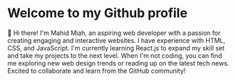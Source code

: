 # Welcome to my Github profile
👋 Hi there! I'm Mahid Miah, an aspiring web developer with a passion for creating engaging and interactive websites. I have experience with HTML, CSS, and JavaScript. I'm currently learning React.js to expand my skill set and take my projects to the next level. When I'm not coding, you can find me exploring new web design trends or reading up on the latest tech news. Excited to collaborate and learn from the GitHub community!
